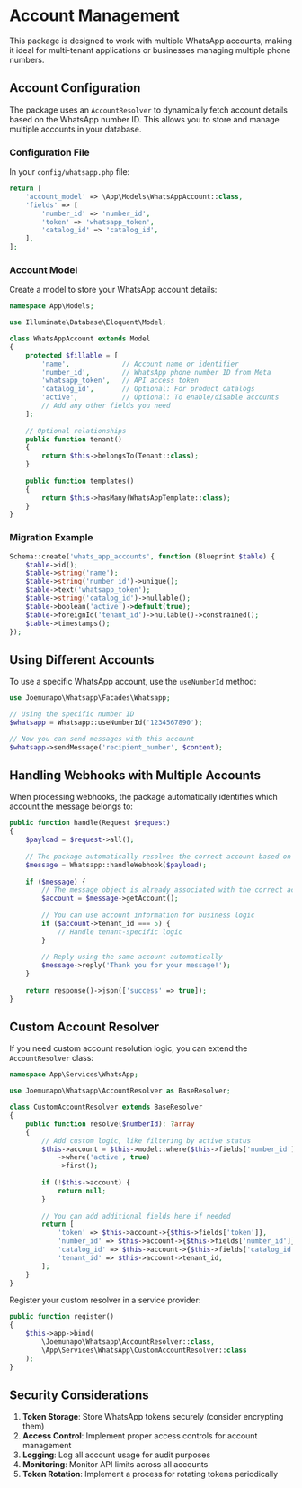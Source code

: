 # Account Management

This package is designed to work with multiple WhatsApp accounts, making it ideal for multi-tenant applications or businesses managing multiple phone numbers.

## Account Configuration

The package uses an `AccountResolver` to dynamically fetch account details based on the WhatsApp number ID. This allows you to store and manage multiple accounts in your database.

### Configuration File

In your `config/whatsapp.php` file:

```php
return [
    'account_model' => \App\Models\WhatsAppAccount::class,
    'fields' => [
        'number_id' => 'number_id',
        'token' => 'whatsapp_token',
        'catalog_id' => 'catalog_id',
    ],
];
```

### Account Model

Create a model to store your WhatsApp account details:

```php
namespace App\Models;

use Illuminate\Database\Eloquent\Model;

class WhatsAppAccount extends Model
{
    protected $fillable = [
        'name',             // Account name or identifier
        'number_id',        // WhatsApp phone number ID from Meta
        'whatsapp_token',   // API access token
        'catalog_id',       // Optional: For product catalogs
        'active',           // Optional: To enable/disable accounts
        // Add any other fields you need
    ];
    
    // Optional relationships
    public function tenant()
    {
        return $this->belongsTo(Tenant::class);
    }
    
    public function templates()
    {
        return $this->hasMany(WhatsAppTemplate::class);
    }
}
```

### Migration Example

```php
Schema::create('whats_app_accounts', function (Blueprint $table) {
    $table->id();
    $table->string('name');
    $table->string('number_id')->unique();
    $table->text('whatsapp_token');
    $table->string('catalog_id')->nullable();
    $table->boolean('active')->default(true);
    $table->foreignId('tenant_id')->nullable()->constrained();
    $table->timestamps();
});
```

## Using Different Accounts

To use a specific WhatsApp account, use the `useNumberId` method:

```php
use Joemunapo\Whatsapp\Facades\Whatsapp;

// Using the specific number ID
$whatsapp = Whatsapp::useNumberId('1234567890');

// Now you can send messages with this account
$whatsapp->sendMessage('recipient_number', $content);
```

## Handling Webhooks with Multiple Accounts

When processing webhooks, the package automatically identifies which account the message belongs to:

```php
public function handle(Request $request)
{
    $payload = $request->all();
    
    // The package automatically resolves the correct account based on the payload
    $message = Whatsapp::handleWebhook($payload);
    
    if ($message) {
        // The message object is already associated with the correct account
        $account = $message->getAccount();
        
        // You can use account information for business logic
        if ($account->tenant_id === 5) {
            // Handle tenant-specific logic
        }
        
        // Reply using the same account automatically
        $message->reply('Thank you for your message!');
    }
    
    return response()->json(['success' => true]);
}
```

## Custom Account Resolver

If you need custom account resolution logic, you can extend the `AccountResolver` class:

```php
namespace App\Services\WhatsApp;

use Joemunapo\Whatsapp\AccountResolver as BaseResolver;

class CustomAccountResolver extends BaseResolver
{
    public function resolve($numberId): ?array
    {
        // Add custom logic, like filtering by active status
        $this->account = $this->model::where($this->fields['number_id'], $numberId)
            ->where('active', true)
            ->first();
            
        if (!$this->account) {
            return null;
        }
        
        // You can add additional fields here if needed
        return [
            'token' => $this->account->{$this->fields['token']},
            'number_id' => $this->account->{$this->fields['number_id']},
            'catalog_id' => $this->account->{$this->fields['catalog_id']},
            'tenant_id' => $this->account->tenant_id,
        ];
    }
}
```

Register your custom resolver in a service provider:

```php
public function register()
{
    $this->app->bind(
        \Joemunapo\Whatsapp\AccountResolver::class,
        \App\Services\WhatsApp\CustomAccountResolver::class
    );
}
```

## Security Considerations

1. **Token Storage**: Store WhatsApp tokens securely (consider encrypting them)
2. **Access Control**: Implement proper access controls for account management
3. **Logging**: Log all account usage for audit purposes
4. **Monitoring**: Monitor API limits across all accounts
5. **Token Rotation**: Implement a process for rotating tokens periodically